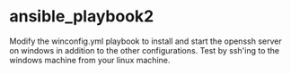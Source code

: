 # ansible_playbook2
Modify the winconfig.yml playbook to install and start the openssh server on windows in addition to the other configurations. Test by ssh'ing to the windows machine from your linux machine.
